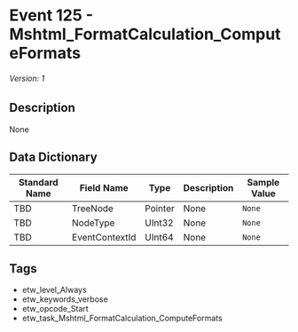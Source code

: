 # Event 125 - Mshtml_FormatCalculation_ComputeFormats
###### Version: 1

## Description
None

## Data Dictionary
|Standard Name|Field Name|Type|Description|Sample Value|
|---|---|---|---|---|
|TBD|TreeNode|Pointer|None|`None`|
|TBD|NodeType|UInt32|None|`None`|
|TBD|EventContextId|UInt64|None|`None`|

## Tags
* etw_level_Always
* etw_keywords_verbose
* etw_opcode_Start
* etw_task_Mshtml_FormatCalculation_ComputeFormats